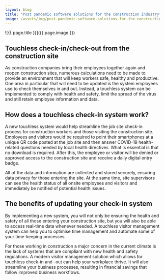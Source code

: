 ```yaml
---
layout: blog
title: "Post pandemic software solutions for the construction industry"
image: /assets/img/post-pandemic-software-solutions-for-the-construction-industry.jpg
---
```

![{{ page.title }}]({{ page.image }})

## Touchless check-in/check-out from the construction site
As construction companies bring their employees together again and reopen construction sites, numerous calculations need to be made to provide an environment that will keep workers safe, healthy and productive. One area in particular that will need to be updated is the system employees use to check themselves in and out. Instead, a touchless system can be implemented to comply with health and safety, limit the spread of the virus and still retain employee information and data.

## How does a touchless check-in system work?
A new touchless system would help streamline the job site check-in process for construction workers and those visiting the construction site. Employees and visitors would be required to point their smartphones at a unique QR code posted at the job site and then answer COVID-19 health-related questions needed by local health directives. What is essential is that no download is required. After this, the employee or visitor will be denied or approved access to the construction site and receive a daily digital entry badge.

All of the data and information are collected and stored securely, ensuring data privacy for those entering the site. At the same time, site supervisors can see the health status of all onsite employees and visitors and immediately be notified of potential health issues.

## The benefits of updating your check-in system
By implementing a new system, you will not only be ensuring the health and safety of all those entering your construction site, but you will also be able to access real-time data whenever needed. A touchless visitor management system can help you to optimise time management and automate some of your time-keeping processes.

For those working in construction a major concern in the current climate is the lack of systems that are compliant with new health and safety regulations. A modern visitor management solution which allows for touchless check-in and -out can help your workplace thrive. It will also streamline your business processes, resulting in financial savings that follow improved business workflows.
